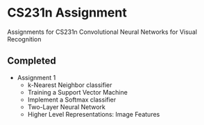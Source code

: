 # CS231n Assignment

Assignments for CS231n Convolutional Neural Networks for Visual Recognition

## Completed
+ Assignment 1
  + k-Nearest Neighbor classifier
  + Training a Support Vector Machine
  + Implement a Softmax classifier
  + Two-Layer Neural Network
  + Higher Level Representations: Image Features
